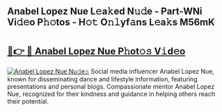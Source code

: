 ## Anabel Lopez Nue L𝚎a𝚔ed N𝚞𝚍e - Part-WNi Vi𝚍𝚎o P𝚑𝚘tos - H𝚘𝚝 O𝚗𝚕yf𝚊ns L𝚎a𝚔s M56mK

# <h2><a href="http://kfe4ce.oniu.top/?m=Anabel+Lopez+Nue">🔗👉 🔴 Anabel Lopez Nue P𝚑ot𝚘𝚜 V𝚒d𝚎o</a></h2>

[![Anabel Lopez Nue Nu𝚍e𝚜](https://i.imgur.com/0qMVB7G.gif)](http://kfe4ce.oniu.top/?m=Anabel+Lopez+Nue)
Social media influencer Anabel Lopez Nue, known for disseminating dance and lifestyle information, featuring presentations and personal blogs. Compassionate mentor Anabel Lopez Nue, recognized for their kindness and guidance in helping others reach their potential.  
